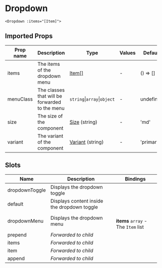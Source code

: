 # Dropdown

```vue
<Dropdown :items="[Item]">
```

## Imported Props

| Prop name | Description                                    | Type                                             | Values | Default   |
| --------- | ---------------------------------------------- | ------------------------------------------------ | ------ | --------- |
| items     | The items of the dropdown menu                 | [Item[]](../../composables/useDropdownItems)     | -      | () => []  |
| menuClass | The classes that will be forwarded to the menu | `string`\|`array`\|`object`                      | -      | undefined |
| size      | The size of the component                      | [Size](../../composables/useSize) (string)       | -      | 'md'      |
| variant   | The variant of the component                   | [Variant](../../composables/useVariant) (string) | -      | 'primary' |

## Slots

| Name           | Description                                 | Bindings                                 |
| -------------- | ------------------------------------------- | ---------------------------------------- |
| dropdownToggle | Displays the dropdown toggle                |                                          |
| default        | Displays content inside the dropdown toggle |                                          |
| dropdownMenu   | Displays the dropdown menu                  | <br/>**items** `array` - The `Item` list |
| prepend        | _Forwarded to child_                        |                                          |
| items          | _Forwarded to child_                        |                                          |
| item           | _Forwarded to child_                        |                                          |
| append         | _Forwarded to child_                        |                                          |
